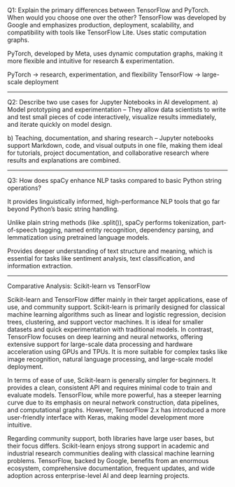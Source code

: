 Q1: Explain the primary differences between TensorFlow and PyTorch. When would you choose one over the other?
TensorFlow was developed by Google and emphasizes production, deployment, scalability, and compatibility with tools like TensorFlow Lite.
Uses static computation graphs.

PyTorch, developed by Meta, uses dynamic computation graphs, making it more flexible and intuitive for research & experimentation.

PyTorch → research, experimentation, and flexibility
TensorFlow → large-scale deployment

---

Q2: Describe two use cases for Jupyter Notebooks in AI development.
a) Model prototyping and experimentation – They allow data scientists to write and test small pieces of code interactively, visualize results immediately, and iterate quickly on model design.

b) Teaching, documentation, and sharing research –
Jupyter notebooks support Markdown, code, and visual outputs in one file, making them ideal for tutorials, project documentation, and collaborative research where results and explanations are combined.

---

Q3: How does spaCy enhance NLP tasks compared to basic Python string operations?

It provides linguistically informed, high-performance NLP tools that go far beyond Python’s basic string handling.

Unlike plain string methods (like .split()), spaCy performs tokenization, part-of-speech tagging, named entity recognition, dependency parsing, and lemmatization using pretrained language models.

Provides deeper understanding of text structure and meaning, which is essential for tasks like sentiment analysis, text classification, and information extraction.

---

Comparative Analysis: Scikit-learn vs TensorFlow

Scikit-learn and TensorFlow differ mainly in their target applications, ease of use, and community support. Scikit-learn is primarily designed for classical machine learning algorithms such as linear and logistic regression, decision trees, clustering, and support vector machines. It is ideal for smaller datasets and quick experimentation with traditional models. In contrast, TensorFlow focuses on deep learning and neural networks, offering extensive support for large-scale data processing and hardware acceleration using GPUs and TPUs. It is more suitable for complex tasks like image recognition, natural language processing, and large-scale model deployment.

In terms of ease of use, Scikit-learn is generally simpler for beginners. It provides a clean, consistent API and requires minimal code to train and evaluate models. TensorFlow, while more powerful, has a steeper learning curve due to its emphasis on neural network construction, data pipelines, and computational graphs. However, TensorFlow 2.x has introduced a more user-friendly interface with Keras, making model development more intuitive.

Regarding community support, both libraries have large user bases, but their focus differs. Scikit-learn enjoys strong support in academic and industrial research communities dealing with classical machine learning problems. TensorFlow, backed by Google, benefits from an enormous ecosystem, comprehensive documentation, frequent updates, and wide adoption across enterprise-level AI and deep learning projects.
